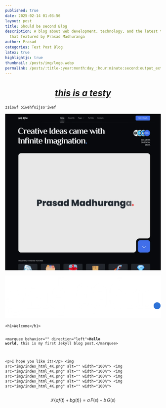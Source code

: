 ```yaml
---
published: true
date: 2025-02-14 01:03:56
layout: post
title: Should be second Blog
description: A blog about web development, technology, and the latest trends
  that featured by Prasad Madhuranga
author: Prasad
categories: Test Post Blog
latex: true
highlightjs: true
thumbnail: /posts/img/logo.webp
permalink: /posts/:title-:year:month:day_:hour:minute:second:output_ext
---
```

<h1 style="text-align: center"><strong><em><u>this is a testy</u></em></strong></h1><p><code>zsiowf oiwehfoijso'iwef</code></p><p><img src="https://raw.githubusercontent.com/prasad-kmd/blogfolio_v2/master/posts/img/127.0.0.1_4000_.webp"></p><p><img src="https://raw.githubusercontent.com/prasad-kmd/blogfolio_v2/master/posts/img/logo.webp"></p><p></p>
<pre><code>&lt;h1&gt;Welcome&lt;/h1&gt; 

&lt;marquee behavior=&quot;&quot; direction=&quot;left&quot;&gt;**Hello world**, this is my first Jekyll blog post.&lt;/marquee&gt;

&lt;p&gt;I hope you like it!&lt;/p&gt;
&lt;img src=&quot;img/index_html_4K.png&quot; alt=&quot;&quot; width=&quot;100%&quot;&gt;
&lt;img src=&quot;img/index_html_4K.png&quot; alt=&quot;&quot; width=&quot;100%&quot;&gt;
&lt;img src=&quot;img/index_html_4K.png&quot; alt=&quot;&quot; width=&quot;100%&quot;&gt;
&lt;img src=&quot;img/index_html_4K.png&quot; alt=&quot;&quot; width=&quot;100%&quot;&gt;
&lt;img src=&quot;img/index_html_4K.png&quot; alt=&quot;&quot; width=&quot;100%&quot;&gt;</code></pre>
$$\mathcal{L}\left\{ {af\left( t \right) + bg\left( t \right)} \right\} = a\,F\left( s \right) + b\,G\left( s \right)$$